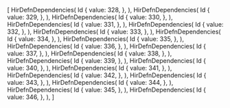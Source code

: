 [
    HirDefnDependencies(
        Id {
            value: 328,
        },
    ),
    HirDefnDependencies(
        Id {
            value: 329,
        },
    ),
    HirDefnDependencies(
        Id {
            value: 330,
        },
    ),
    HirDefnDependencies(
        Id {
            value: 331,
        },
    ),
    HirDefnDependencies(
        Id {
            value: 332,
        },
    ),
    HirDefnDependencies(
        Id {
            value: 333,
        },
    ),
    HirDefnDependencies(
        Id {
            value: 334,
        },
    ),
    HirDefnDependencies(
        Id {
            value: 335,
        },
    ),
    HirDefnDependencies(
        Id {
            value: 336,
        },
    ),
    HirDefnDependencies(
        Id {
            value: 337,
        },
    ),
    HirDefnDependencies(
        Id {
            value: 338,
        },
    ),
    HirDefnDependencies(
        Id {
            value: 339,
        },
    ),
    HirDefnDependencies(
        Id {
            value: 340,
        },
    ),
    HirDefnDependencies(
        Id {
            value: 341,
        },
    ),
    HirDefnDependencies(
        Id {
            value: 342,
        },
    ),
    HirDefnDependencies(
        Id {
            value: 343,
        },
    ),
    HirDefnDependencies(
        Id {
            value: 344,
        },
    ),
    HirDefnDependencies(
        Id {
            value: 345,
        },
    ),
    HirDefnDependencies(
        Id {
            value: 346,
        },
    ),
]
